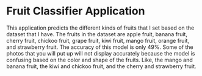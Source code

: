 # Fruit Classifier Application
This application predicts the different kinds of fruits that I set based on the dataset that I have. The fruits in the dataset are apple fruit, banana fruit, cherry fruit, chickoo fruit, grape fruit, kiwi fruit, mango fruit, orange fruit, and strawberry fruit. The accuracy of this model is only 49%. Some of the photos that you will put up will not display accurately because the model is confusing based on the color and shape of the fruits. Like, the mango and banana fruit, the kiwi and chickoo fruit, and the cherry and strawberry fruit.
